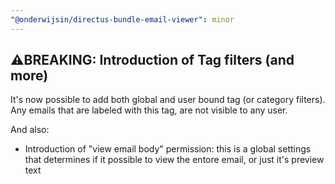 ```yaml
---
"@onderwijsin/directus-bundle-email-viewer": minor
---
```


## ⚠️BREAKING: Introduction of Tag filters (and more)
It's now possible to add both global and user bound tag (or category filters). Any emails that are labeled with this tag, are not visible to any user.

And also:
- Introduction of "view email body" permission: this is a global settings that determines if it possible to view the entore email, or just it's preview text
